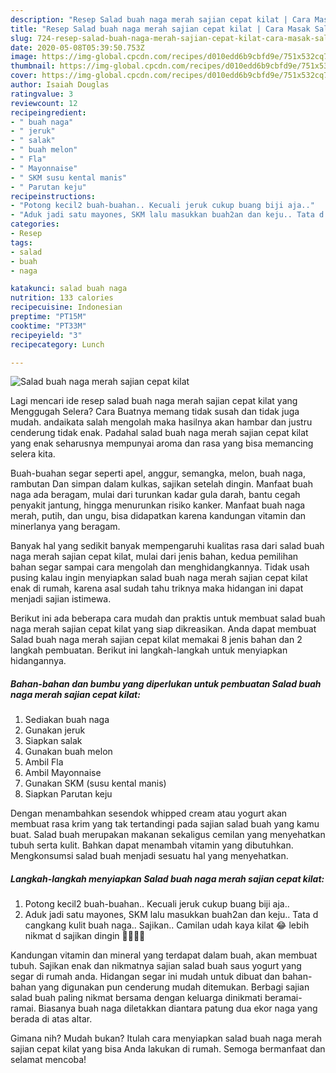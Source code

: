 ```yaml
---
description: "Resep Salad buah naga merah sajian cepat kilat | Cara Masak Salad buah naga merah sajian cepat kilat Yang Sedap"
title: "Resep Salad buah naga merah sajian cepat kilat | Cara Masak Salad buah naga merah sajian cepat kilat Yang Sedap"
slug: 724-resep-salad-buah-naga-merah-sajian-cepat-kilat-cara-masak-salad-buah-naga-merah-sajian-cepat-kilat-yang-sedap
date: 2020-05-08T05:39:50.753Z
image: https://img-global.cpcdn.com/recipes/d010edd6b9cbfd9e/751x532cq70/salad-buah-naga-merah-sajian-cepat-kilat-foto-resep-utama.jpg
thumbnail: https://img-global.cpcdn.com/recipes/d010edd6b9cbfd9e/751x532cq70/salad-buah-naga-merah-sajian-cepat-kilat-foto-resep-utama.jpg
cover: https://img-global.cpcdn.com/recipes/d010edd6b9cbfd9e/751x532cq70/salad-buah-naga-merah-sajian-cepat-kilat-foto-resep-utama.jpg
author: Isaiah Douglas
ratingvalue: 3
reviewcount: 12
recipeingredient:
- " buah naga"
- " jeruk"
- " salak"
- " buah melon"
- " Fla"
- " Mayonnaise"
- " SKM susu kental manis"
- " Parutan keju"
recipeinstructions:
- "Potong kecil2 buah-buahan.. Kecuali jeruk cukup buang biji aja.."
- "Aduk jadi satu mayones, SKM lalu masukkan buah2an dan keju.. Tata d cangkang kulit buah naga.. Sajikan.. Camilan udah kaya kilat 😂 lebih nikmat d sajikan dingin 🤤🤤🤤🤤"
categories:
- Resep
tags:
- salad
- buah
- naga

katakunci: salad buah naga 
nutrition: 133 calories
recipecuisine: Indonesian
preptime: "PT15M"
cooktime: "PT33M"
recipeyield: "3"
recipecategory: Lunch

---
```



![Salad buah naga merah sajian cepat kilat](https://img-global.cpcdn.com/recipes/d010edd6b9cbfd9e/751x532cq70/salad-buah-naga-merah-sajian-cepat-kilat-foto-resep-utama.jpg)

Lagi mencari ide resep salad buah naga merah sajian cepat kilat yang Menggugah Selera? Cara Buatnya memang tidak susah dan tidak juga mudah. andaikata salah mengolah maka hasilnya akan hambar dan justru cenderung tidak enak. Padahal salad buah naga merah sajian cepat kilat yang enak seharusnya mempunyai aroma dan rasa yang bisa memancing selera kita.

Buah-buahan segar seperti apel, anggur, semangka, melon, buah naga, rambutan Dan simpan dalam kulkas, sajikan setelah dingin. Manfaat buah naga ada beragam, mulai dari turunkan kadar gula darah, bantu cegah penyakit jantung, hingga menurunkan risiko kanker. Manfaat buah naga merah, putih, dan ungu, bisa didapatkan karena kandungan vitamin dan minerlanya yang beragam.

Banyak hal yang sedikit banyak mempengaruhi kualitas rasa dari salad buah naga merah sajian cepat kilat, mulai dari jenis bahan, kedua pemilihan bahan segar sampai cara mengolah dan menghidangkannya. Tidak usah pusing kalau ingin menyiapkan salad buah naga merah sajian cepat kilat enak di rumah, karena asal sudah tahu triknya maka hidangan ini dapat menjadi sajian istimewa.


Berikut ini ada beberapa cara mudah dan praktis untuk membuat salad buah naga merah sajian cepat kilat yang siap dikreasikan. Anda dapat membuat Salad buah naga merah sajian cepat kilat memakai 8 jenis bahan dan 2 langkah pembuatan. Berikut ini langkah-langkah untuk menyiapkan hidangannya.

<!--inarticleads1-->

##### Bahan-bahan dan bumbu yang diperlukan untuk pembuatan Salad buah naga merah sajian cepat kilat:

1. Sediakan  buah naga
1. Gunakan  jeruk
1. Siapkan  salak
1. Gunakan  buah melon
1. Ambil  Fla
1. Ambil  Mayonnaise
1. Gunakan  SKM (susu kental manis)
1. Siapkan  Parutan keju


Dengan menambahkan sesendok whipped cream atau yogurt akan membuat rasa krim yang tak tertandingi pada sajian salad buah yang kamu buat. Salad buah merupakan makanan sekaligus cemilan yang menyehatkan tubuh serta kulit. Bahkan dapat menambah vitamin yang dibutuhkan. Mengkonsumsi salad buah menjadi sesuatu hal yang menyehatkan. 

<!--inarticleads2-->

##### Langkah-langkah menyiapkan Salad buah naga merah sajian cepat kilat:

1. Potong kecil2 buah-buahan.. Kecuali jeruk cukup buang biji aja..
1. Aduk jadi satu mayones, SKM lalu masukkan buah2an dan keju.. Tata d cangkang kulit buah naga.. Sajikan.. Camilan udah kaya kilat 😂 lebih nikmat d sajikan dingin 🤤🤤🤤🤤


Kandungan vitamin dan mineral yang terdapat dalam buah, akan membuat tubuh. Sajikan enak dan nikmatnya sajian salad buah saus yogurt yang segar di rumah anda. Hidangan segar ini mudah untuk dibuat dan bahan-bahan yang digunakan pun cenderung mudah ditemukan. Berbagi sajian salad buah paling nikmat bersama dengan keluarga dinikmati beramai-ramai. Biasanya buah naga diletakkan diantara patung dua ekor naga yang berada di atas altar. 

Gimana nih? Mudah bukan? Itulah cara menyiapkan salad buah naga merah sajian cepat kilat yang bisa Anda lakukan di rumah. Semoga bermanfaat dan selamat mencoba!

